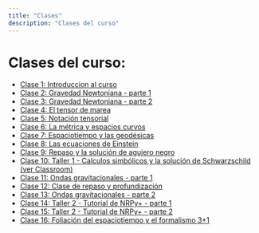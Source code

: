 ```yaml
---
title: "Clases"
description: "Clases del curso"
---
```


# Clases del curso:

- [Clase 1: Introduccion al curso](clase-1.html)
- [Clase 2: Gravedad Newtoniana - parte 1](clase-2.html)
- [Clase 3: Gravedad Newtoniana - parte 2](clase-3.html)
- [Clase 4: El tensor de marea](clase-4.html)
- [Clase 5: Notación tensorial](clase-5.html)
- [Clase 6: La métrica y espacios curvos](clase-6.html)
- [Clase 7: Espaciotiempo y las geodésicas](clase-7.html)
- [Clase 8: Las ecuaciones de Einstein](clase-8.html)
- [Clase 9: Repaso y la solución de agujero negro](clase-9.html)
- [Clase 10: Taller 1 - Calculos simbólicos y la solución de Schwarzschild (ver Classroom)](./)
- [Clase 11: Ondas gravitacionales - parte 1](clase-11.html)
- [Clase 12: Clase de repaso y profundización](./)
- [Clase 13: Ondas gravitacionales - parte 2](clase-13.html)
- [Clase 14: Taller 2 - Tutorial de NRPy+ - parte 1](https://nrpyplus.net/)
- [Clase 15: Taller 2 - Tutorial de NRPy+ - parte 2](https://nrpyplus.net/)
- [Clase 16: Foliación del espaciotiempo y el formalismo 3+1](clase-16.html)
<!-- - [Clase 16: Foliación del espaciotiempo y formalismo 3+1](clase-16.html) -->
<!-- - [Clase 8: Taller: Visualizacion de la solución de agujero negro ](clase-8.html) -->
<!-- - [Clase 10: Taller: simulacion de ondas gravitacionales](clase-10.html) -->
<!-- - [Clase 11: Ejercicios y Tarea](clase-11.html) -->
<!-- - [Clase 13: Construcción de datos iniciales](clase-13.html) -->
<!-- - [Clase 14: Métodos numéricos y el Problema de Valor de Frontera](clase-14.html) -->
<!-- - [Clase 15: Taller: Solución numérica de los constraints para condiciones iniciales](clase-15.html) -->
<!-- - [Clase 16: Ecuaciones de Evolución y el método de líneas](clase-16.html) -->
<!-- - [Clase 17: Taller: Solución numérica de las Ecuaciones de Maxwell](clase-17.html) -->
<!-- - [Clase 18: Taller: Cálculo de errores y tests de convergencia](clase-18.html) -->
